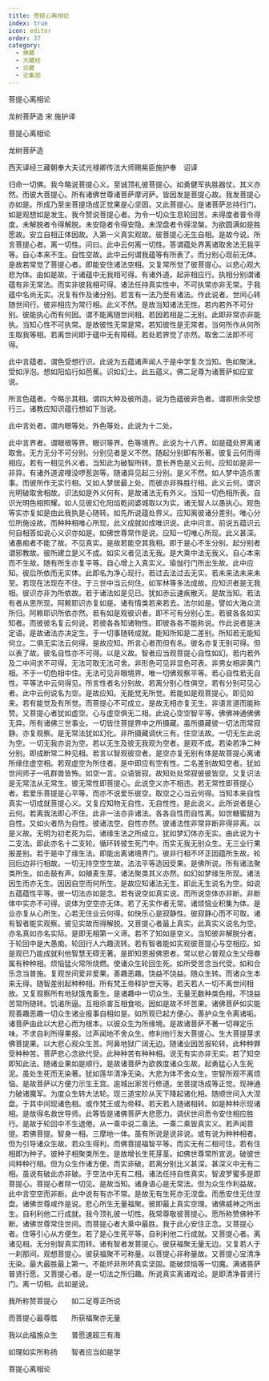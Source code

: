 ```yaml
---
title: 菩提心离相论
index: true
icon: editor
order: 37
category:
  - 佛藏
  - 大藏经
  - 论藏
  - 论集部
---
```


  菩提心离相论  

龙树菩萨造  宋 施护译  

菩提心离相论  

龙树菩萨造  

西天译经三藏朝奉大夫试光禄卿传法大师赐紫臣施护奉　诏译  

归命一切佛。我今略说菩提心义。至诚顶礼彼菩提心。如勇健军执胜器仗。其义亦然。而彼大菩提心。所有诸佛世尊诸菩萨摩诃萨。皆因发是菩提心故。我发菩提心亦如是。所成乃至坐菩提场成正觉果是心坚固。又此菩提心。是诸菩萨总持行门。如是观想如是发生。我今赞说菩提心者。为令一切众生息轮回苦。未得度者普令得度。未解脱者令得解脱。未安隐者令得安隐。未涅盘者令得涅槃。为欲圆满如是胜愿故。安立自相正体因故。入第一义真实观故。彼菩提心无生自相。是故今说。所言菩提心者。离一切性。问曰。此中云何离一切性。答谓蕴处界离诸取舍法无我平等。自心本来不生。自性空故。此中云何谓我蕴等有所表了。而分别心现前无体。是故若常觉了菩提心者。即能安住诸法空相。又复常所觉了彼菩提心。以悲心观大悲为体。由如是故。于诸蕴中无我相可得。有诸外道。起非相应行。执相分别谓诸蕴有非无常法。而实非彼我相可得。诸法任持真实性中。不可执常亦非无常。于我蕴中名尚无实。况复有作及诸分别。若言有一法乃至有诸法。作此说者。世间心转随世间行。彼非相应为常行相。此义不然。是故当知诸法无性。若内若外不可分别。彼能执心而有何因。谓不能离随世间相。若因若相是二无别。此即非常亦非能执。当知心性不可执常。是故彼性无常是常。若知彼性是无常者。当何所作从何所生取我等相。若离世间即于蕴中无有障碍。若处若界觉了亦然。取舍二法即不可得。  

此中言蕴者。谓色受想行识。此说为五蕴诸声闻人于是中学复次当知。色如聚沫。受如浮泡。想如阳焰行如芭蕉。识如幻士。此五蕴义。佛二足尊为诸菩萨如应宣说。  

所言色蕴者。今略示其相。谓四大种及彼所造。说为色蕴彼非色者。谓即所余受想行三。诸教应知识蕴行想如下当说。  

此中言处者。谓内眼等处。外色等处。此说为十二处。  

此中言界者。谓眼根等界。眼识等界。色等境界。此说为十八界。如是蕴处界离诸取舍。无方无分不可分别。分别见者是义不然。随起分别即有所著。彼复云何而得相应。若有一相见外义者。当知此为破智所转。意长养色是义云何。应知如是非一非异。有诸外道波哩没啰惹迦等。随诸异见起三分别。是义不然。如人梦中造杀害事。而彼所作无实行相。又如人梦居最上处。而彼亦非殊胜行相。此义云何。谓识光明破取舍相故。识法如是外义何有。是故诸法无有外义。当知一切色相所表。自识光明色相照耀。如人见彼幻化阳焰乾闼婆城取以为实。诸无智人以愚执心。观色等实亦复如是由此我执是心随转。如先所说蕴处界义。应知离彼诸分差别。唯心分位所施设故。而种种相唯心所现。此义成就如成唯识说。此中问言。前说五蕴识云何自相答如说心义识亦如是。如佛世尊常作是说。应知一切唯心所现。此义甚深。诸愚痴者不能了故。不见真实。是故若能空其我相。即于是心不生分别。起分别者谓邪教故。彼所建立是义不成。如实义者见法无我。是大乘中法无我义。自心本来而不生故。随有所生亦复平等。自心增上入真实义。瑜伽行门所出生故。此中应知。彼后所依而无实体。此即名为净心现行。若过去法过去无实。若未来法未来未至。若现在法现在不住。于三世中当云何住。如军林等多法成故。应知识者是无我相。彼识亦非为所依故。若于诸法如是见已。犹如赤云速疾散灭。是故当知。若法有者从思所现。阿赖耶识亦复如是。诸有情类若来若去。法尔如是。譬如大海众流所归。阿赖耶识所依亦然。若有如是观彼识者。即不可有分别心生。若彼各各如实知者。而彼彼名复云何说。若彼各各知诸物性。即彼各各不能称说。作此说者是决定语。是故诸法亦决定生。于一切事随转成就。能知所知是二差别。所知若无能知何立。二俱无实法云何得。是故应知。所言心者而但有名。彼名亦复无别可得。但以表了故。彼名自性亦不可得。以是义故。智者应当观菩提心自性如幻。若内若外及二中间求不可得。无法可取无法可舍。非形色可见非显色可表。非男女相非黄门相。不于一切色相中住。无法可见非眼境界。唯一切佛观察平等。若心自性若无自性。平等法中云何得见。所言性者名分别故。若离分别心性俱空。若有分别可见心者。此中云何说名为空。是故应知。无能觉无所觉。若能如是观菩提心。即见如来。若有能觉及有所觉。而菩提心不可成立。是故无相亦复无生。非语言道而能称赞。又菩提心者犹如虚空。心与虚空俱无二相。此说心空空智平等。佛佛神通佛佛无异。所有诸佛三世事业。一切皆住菩提界中之所摄藏。虽所摄藏彼一切法而常寂静。亦复观察。是无常法犹如幻化。非所摄藏调伏三有。住空法故。一切无生此说为空。一切无我亦说为空。若以无生及彼无我观为空者。是观不成。若染若净二种分别。即成断常二种见相。若言以智观彼空者。是空亦复无别有体是故菩提心离诸所缘住虚空相。若观虚空为所住者。是中即应有空有性。二名差别故知空者。犹如世间师子一吼群兽皆怖。如空一言。众语皆寂。故知处处常寂彼彼皆空。又复识法是无常法从无常生。彼无常性即菩提心。此说空义亦不相违。若无常性即菩提心者。若爱乐菩提是心平等。而亦不说爱乐彼空。取空之心当云何得。当知本来自性真实一切成就菩提心义。又复应知物无自性。无自性性。是此说义。此所说者是心云何。若离我法即心不住。此非一法亦非诸法。各各自性而自性离。如世糖蜜甜为自性。又如火者热为自性。彼诸法空。自性亦然。彼诸法性非常非断非得非离。以是义故。无明为初老死为后。诸缘生法之所成立。犹如梦幻体亦无实。由此说为十二支法。即此亦名十二支轮。循环转彼生死门中。而实无我无别众生。无三业行果报差别。若于是中了缘生法。即能出离诸境界门。彼非行相不坏正因蕴所生故。轮回后边非行相故。一切无持空空生故。法法平等造因受果。是佛所说。所有诸法聚类所生。如击鼓有声。如殖麦生芽。诸法聚类其义亦然。如幻如梦缘生所现。诸法因生而亦无生。因因自空而何所生。是故应知诸法无生。即此无生说名为空。如说五蕴蕴性平等。彼一切法亦如是念。若有说空如真实说。而所说空体亦非断。非断体中实亦不可得。说体为空空亦无体。若了无实作者无常。诸烦恼业积集为体。是业亦复从心所生。心若无住业云何得。如快乐心是寂静性。彼寂静心而不可取。诸有智者能实观察。彼见实故而得解脱。又菩提心者最上真实。此真实义说名为空。亦名真如亦名实际。是即无相第一义谛。若不了知如是空义。当知彼非解脱分者。于轮回中是大愚痴。轮回行人六趣流转。若有智者能如实观彼菩提心与空相应。如是观已乃能成就利他智慧无碍无著。是即知恩报佛恩者。常以悲心普观众生父母眷属有种种相。烦恼猛火常所烧燃。使诸众生轮回生死。如所受苦念当代受。如和合乐念当普施。复观世间爱非爱果。善趣恶趣。饶益不饶益。随众生转。而诸众生本来无得。随智差别起种种相。所有梵王帝释护世天等。若天若人一切不离世间相故。又复观察所有地狱饿鬼畜生。是诸趣中一切众生。无量无数种类色相。不饶益苦常所随转。饥渴所逼。互相杀害互相食啖。因如是故不坏苦果。诸佛菩萨如实能观善趣恶趣一切众生诸业报事自相如是。如所观已起方便心。善护众生令离诸垢。诸菩萨由此以大悲心而为根本。以彼众生为所缘境。是故诸菩萨不著一切禅定乐味。不求自利所得果报。过声闻地不舍众生。修利他行发大菩提心。生大菩提芽求佛菩提果。以大悲心观众生苦。阿鼻地狱广阔无边。随诸业因苦报轮转。此种种罪受种种苦。菩萨悲心念欲代受。此种种苦有种种相。说无有实亦非无实。若了知空即知此法。随诸业果如是顺行。是故诸菩萨为欲救度诸众生故。起勇猛心入生死泥。虽处生死而无染著。犹如莲华清净无染。大悲为体不舍众生。空智所观不离烦恼。是故菩萨以方便力示生王宫。逾城出家苦行修道。坐菩提场成等正觉。现神通力破诸魔军。为度众生转大法轮。现三道宝阶从天下降起诸化相。随顺世间入大涅盘。于其中间现诸色相。或作梵王或为帝释。若天若人随诸相转。如是种种示现诸相。是故得名救世导师。此等皆是诸佛菩萨大悲愿力。调伏世间悉令安住相应胜行。是故于轮回中不生退倦。从一乘中说二乘法。一乘二乘皆真实义。若声闻菩提。若佛菩提。智身一相。三摩地一体。虽有所说是说非说。或有说为种种相者。但为引导诸众生故。若众生得利。而佛菩提福智平等。而实无有二相可住。若有住相即为种子。彼种子相聚类所生。是故增长生死芽茎。如佛世尊常所宣说。破彼世间种种行相。但为众生作诸方便。而实非破。若离分别比义甚深。甚深义中无有二相。虽说有破此亦非破。于空法中无有二相。诸法任持自性真实。智波罗蜜多是即菩提心。菩提心者除一切见。是故当知。诸身语心是无常法。但为众生作利益故。此中言空空而非断。此中说有有亦不常。是故无有生死亦无涅盘。而悉安住无住涅盘。诸佛世尊咸作是说。悲心所生无量福聚。彼即最上真实空理。诸佛威神之所出生。自利利他二行成就。我今顶礼彼一切性。我常尊敬彼菩提心。愿所称赞佛种不断。诸佛世尊常住世间。而菩提心者大乘中最胜。我于此心安住正念。又菩提心者。住等引心从方便生。若了是心生死平等。自利利他二行成就。又菩提心者。离诸见相。无分别智真实而转。诸有智者发菩提心。彼获福聚无量无边。又复若人于一刹那间。观想菩提心。彼获福聚不可称量。以菩提心非称量故。又菩提心宝清净无染。最大最胜最上第一。不能坏非所坏真实坚固。能破烦恼等一切魔。满诸菩萨普贤行愿。又菩提心者。是一切法之所归趣。所说真实离诸戏论。是即清净普贤行门。离一切相。此如是说。  

我所称赞菩提心　　如二足尊正所说  

而菩提心最尊胜　　所获福聚亦无量  

我以此福施众生　　普愿速超三有海  

如理如实所称扬　　智者应当如是学  

菩提心离相论  
